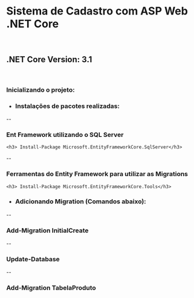 <h1>Sistema de Cadastro com ASP Web .NET Core</h1> <br/>
<h2>.NET Core Version: 3.1</h2> <br/>

<h3>Inicializando o projeto: </h3>

- <h3>Instalações de pacotes realizadas:</h3>
-- <h3>Ent Framework utilizando o SQL Server </h3>
```
<h3> Install-Package Microsoft.EntityFrameworkCore.SqlServer</h3>
```
-- <h3>Ferramentas do Entity Framework para utilizar as Migrations</h3>
```
<h3> Install-Package Microsoft.EntityFrameworkCore.Tools</h3>
```
- <h3> Adicionando Migration (Comandos abaixo):</h3>
-- <h3> Add-Migration InitialCreate</h3>
-- <h3> Update-Database</h3>
-- <h3>Add-Migration TabelaProduto</h3>